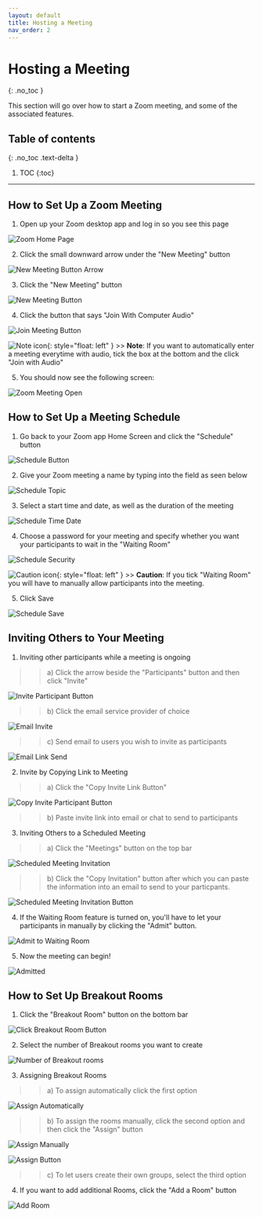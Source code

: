 ```yaml
---
layout: default
title: Hosting a Meeting
nav_order: 2
---
```


# Hosting a Meeting
{: .no_toc }

This section will go over how to start a Zoom meeting, and some of the associated features.

## Table of contents
{: .no_toc .text-delta }

1. TOC
{:toc}

---

## How to Set Up a Zoom Meeting

1. Open up your Zoom desktop app and log in so you see this page

![Zoom Home Page](https://github.com/crispyfalafel/zoom-guide/blob/gh-pages/assets/images/OpenZoomHomePage.PNG?raw=true "ZoomHomePage")
 
2. Click the small downward arrow under the "New Meeting" button

![New Meeting Button Arrow](https://github.com/crispyfalafel/zoom-guide/blob/gh-pages/assets/images/newMeetingButtonArrow.PNG?raw=true "NewMeetingButtonArrow")

3. Click the "New Meeting" button

![New Meeting Button](https://github.com/crispyfalafel/zoom-guide/blob/gh-pages/assets/images/newMeetingButton.PNG?raw=true "NewMeetingButton")

4. Click the button that says "Join With Computer Audio"

![Join Meeting Button](https://github.com/crispyfalafel/zoom-guide/blob/gh-pages/assets/images/joinMeetingWithAudio.PNG?raw=true "JoinMeetingButton")

![Note icon](https://github.com/crispyfalafel/zoom-guide/blob/gh-pages/assets/images/note.png?raw=true "Note"){: style="float: left" }
    >> **Note**: If you want to automatically enter a meeting everytime with audio, tick the box at the bottom and the click "Join with Audio"
  
5. You should now see the following screen: 

![Zoom Meeting Open](https://github.com/crispyfalafel/zoom-guide/blob/gh-pages/assets/images/zoomMeetingMade.png?raw=true "ZoomMeetingOpen")

## How to Set Up a Meeting Schedule

1. Go back to your Zoom app Home Screen and click the "Schedule" button

![Schedule Button](https://github.com/crispyfalafel/zoom-guide/blob/gh-pages/assets/images/scheduleButton.PNG?raw=true "ScheduleButton")

2. Give your Zoom meeting a name by typing into the field as seen below

![Schedule Topic](https://github.com/crispyfalafel/zoom-guide/blob/gh-pages/assets/images/scheduleTopic.PNG?raw=true "ScheduleTopic")

3. Select a start time and date, as well as the duration of the meeting

![Schedule Time Date](https://github.com/crispyfalafel/zoom-guide/blob/gh-pages/assets/images/scheduleTimeDate.PNG?raw=true "ScheduleTimeDate")

4. Choose a password for your meeting and specify whether you want your participants to wait in the "Waiting Room"

![Schedule Security](https://github.com/crispyfalafel/zoom-guide/blob/gh-pages/assets/images/scheduleSecurity.PNG?raw=true "ScheduleSecurity")

![Caution icon](https://github.com/crispyfalafel/zoom-guide/blob/gh-pages/assets/images/caution.png?raw=true "Caution"){: style="float: left" }
    >> **Caution**: If you tick "Waiting Room" you will have to manually allow participants into the meeting.
 
5. Click Save

![Schedule Save](https://github.com/crispyfalafel/zoom-guide/blob/gh-pages/assets/images/scheduleSave.PNG?raw=true "ScheduleSave")


## Inviting Others to Your Meeting

1. Inviting other participants while a meeting is ongoing

>> a) Click the arrow beside the "Participants" button and then click "Invite"

![Invite Participant Button](https://github.com/crispyfalafel/zoom-guide/blob/gh-pages/assets/images/inviteParticipantButton.PNG?raw=true "InviteParticipantButton")

>> b) Click the email service provider of choice 

![Email Invite](https://github.com/crispyfalafel/zoom-guide/blob/gh-pages/assets/images/emailInvite.png?raw=true "EmailInvite") 

>> c) Send email to users you wish to invite as participants 

![Email Link Send](https://github.com/crispyfalafel/zoom-guide/blob/gh-pages/assets/images/sendEmailLink.png?raw=true "EmailLinkSend") 

2. Invite by Copying Link to Meeting

>> a) Click the "Copy Invite Link Button"

![Copy Invite Participant Button](https://github.com/crispyfalafel/zoom-guide/blob/gh-pages/assets/images/copyLinkInvitation.PNG?raw=true "CopyInviteParticipantButton")

>> b) Paste invite link into email or chat to send to participants 

3. Inviting Others to a Scheduled Meeting

>> a) Click the "Meetings" button on the top bar

![Scheduled Meeting Invitation](https://github.com/crispyfalafel/zoom-guide/blob/gh-pages/assets/images/scheduleMeetingInvitation.PNG?raw=true "ScheduledMeetingInvitation")

>> b) Click the "Copy Invitation" button after which you can paste the information into an email to send to your particpants. 

![Scheduled Meeting Invitation Button](https://github.com/crispyfalafel/zoom-guide/blob/gh-pages/assets/images/scheduleMeetingInvitationButton.PNG?raw=true "ScheduledMeetingInvitationButton")

4. If the Waiting Room feature is turned on, you'll have to let your participants in manually by clicking the "Admit" button. 

![Admit to Waiting Room](https://github.com/crispyfalafel/zoom-guide/blob/gh-pages/assets/images/admitToWaitingRoom.png?raw=true "AdmitToWaitingRoom") 

5. Now the meeting can begin!

![Admitted](https://github.com/crispyfalafel/zoom-guide/blob/gh-pages/assets/images/admitted.png?raw=true "Admitted") 

## How to Set Up Breakout Rooms

1. Click the "Breakout Room" button on the bottom bar

![Click Breakout Room Button](https://github.com/crispyfalafel/zoom-guide/blob/gh-pages/assets/images/clickBreakoutRoomButton.PNG?raw=true "ClickBreakoutRoomButton")

2. Select the number of Breakout rooms you want to create

![Number of Breakout rooms](https://github.com/crispyfalafel/zoom-guide/blob/gh-pages/assets/images/numberOfBreakoutRooms.PNG?raw=true "NumberOfBreakoutRooms")

3. Assigning Breakout Rooms

>> a) To assign automatically click the first option

![Assign Automatically](https://github.com/crispyfalafel/zoom-guide/blob/gh-pages/assets/images/assignAutomatically.PNG?raw=true "AssignAutomatically")

>> b) To assign the rooms manually, click the second option and then click the "Assign" button 

![Assign Manually](https://github.com/crispyfalafel/zoom-guide/blob/gh-pages/assets/images/assignManually.PNG?raw=true "AssignManually")

![Assign Button](https://github.com/crispyfalafel/zoom-guide/blob/gh-pages/assets/images/assignButton.PNG?raw=true "AssignButton")

>> c) To let users create their own groups, select the third option

4. If you want to add additional Rooms, click the "Add a Room" button

![Add Room](https://github.com/crispyfalafel/zoom-guide/blob/gh-pages/assets/images/addRoom.PNG?raw=true "AddRoom")


